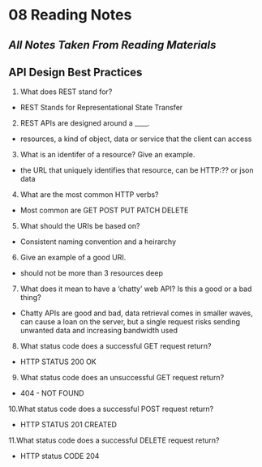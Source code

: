 # 08 Reading Notes

## *All Notes Taken From Reading Materials*

## API Design Best Practices

1. What does REST stand for?
  * REST Stands for Representational State Transfer

2. REST APIs are designed around a ____.
  * resources, a kind of object, data or service that the client can access

3. What is an identifer of a resource? Give an example.
  * the URL that uniquely identifies that resource, can be HTTP:?? or json data

4. What are the most common HTTP verbs?
  * Most common are GET POST PUT PATCH DELETE

5. What should the URIs be based on?
  * Consistent naming convention and a heirarchy

6. Give an example of a good URI.
  * should not be more than 3 resources deep

7. What does it mean to have a ‘chatty’ web API? Is this a good or a bad thing?
  * Chatty APIs are good and bad, data retrieval comes in smaller waves, can cause a loan on the server, but a single request risks sending unwanted data and increasing bandwidth used

8. What status code does a successful GET request return?
  * HTTP STATUS 200 OK

9. What status code does an unsuccessful GET request return?
  * 404 - NOT FOUND

10.What status code does a successful POST request return?
  * HTTP STATUS 201 CREATED

11.What status code does a successful DELETE request return? 
  * HTTP status CODE 204
